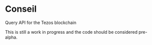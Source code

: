 # Conseil
Query API for the Tezos blockchain

This is still a work in progress and the code should be considered pre-alpha.
